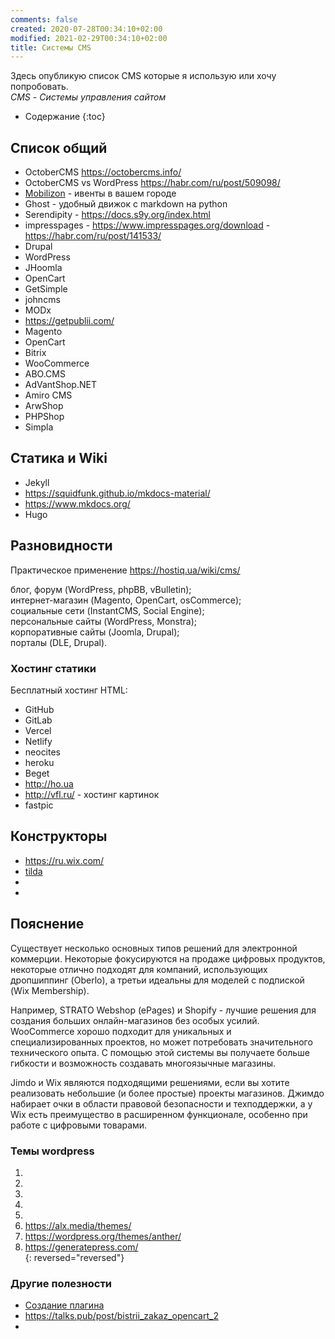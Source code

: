 ```yaml
---
comments: false
created: 2020-07-28T00:34:10+02:00
modified: 2021-02-29T00:34:10+02:00
title: Системы CMS
---
```


Здесь опубликую список CMS которые я использую или хочу попробовать.  
*CMS - Системы управления сайтом* 

* Содержание
{:toc}



## Список общий
* OctoberCMS <https://octobercms.info/>
* OctoberCMS vs WordPress <https://habr.com/ru/post/509098/>
* [Mobilizon](https://mobilizon.org) - ивенты в вашем городе
* Ghost - удобный движок с markdown на python
* Serendipity - <https://docs.s9y.org/index.html>
* impresspages - <https://www.impresspages.org/download> - <https://habr.com/ru/post/141533/>
* Drupal
* WordPress
* JHoomla
* OpenCart
* GetSimple
* johncms
* MODx
* <https://getpublii.com/>
* Magento
* OpenCart
* Bitrix
* WooCommerce
* ABO.CMS
* AdVantShop.NET
* Amiro CMS
* ArwShop
* PHPShop
* Simpla

## Статика и Wiki
* Jekyll
* <https://squidfunk.github.io/mkdocs-material/>
* <https://www.mkdocs.org/>
* Hugo





## Разновидности
Практическое применение <https://hostiq.ua/wiki/cms/>  
  
блог, форум (WordPress, phpBB, vBulletin);  
интернет-магазин (Magento, OpenCart, osCommerce);  
социальные сети (InstantCMS, Social Engine);  
персональные сайты (WordPress, Monstra);  
корпоративные сайты (Joomla, Drupal);  
порталы (DLE, Drupal).  


### Хостинг статики
Бесплатный хостинг HTML:
* GitHub
* GitLab
* Vercel
* Netlify
* neocites
* heroku
* Beget
* <http://ho.ua>
* <http://vfl.ru/> - хостинг картинок
* fastpic

## Конструкторы
* <https://ru.wix.com/>
* [tilda](http://tilda.cc)
* []()
* []()

## Пояснение
Существует несколько основных типов решений для электронной коммерции. Некоторые фокусируются на продаже цифровых продуктов, некоторые отлично подходят для компаний, использующих дропшиппинг (Oberlo), а третьи идеальны для моделей с подпиской (Wix Membership).

Например, STRATO Webshop (ePages) и Shopify - лучшие решения для создания больших онлайн-магазинов без особых усилий. WooCommerce хорошо подходит для уникальных и специализированных проектов, но может потребовать значительного технического опыта. С помощью этой системы вы получаете больше гибкости и возможность создавать многоязычные магазины.

Jimdo и Wix являются подходящими решениями, если вы хотите реализовать небольшие (и более простые) проекты магазинов. Джимдо набирает очки в области правовой безопасности и техподдержки, а у Wix есть преимущество в расширенном функционале, особенно при работе с цифровыми товарами.

### Темы wordpress

1. 
1. 
1. 
1. 
1. 
1. <https://alx.media/themes/>
1. <https://wordpress.org/themes/anther/>
1. <https://generatepress.com/>  
{: reversed="reversed"}


### Другие полезности
* [Создание плагина](https://wp-kama.ru/handbook/plugin/osnovy)
* <https://talks.pub/post/bistrii_zakaz_opencart_2>
*
